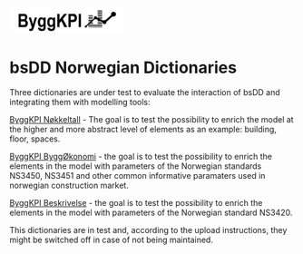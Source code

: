 <img src="Documents/Logo Black.png" alt="ByggKPI Logo" style="width: 200px" />  

# bsDD Norwegian Dictionaries

Three dictionaries are under test to evaluate the interaction of bsDD and integrating them with modelling tools:

[ByggKPI Nøkkeltall](https://search.bsdd.buildingsmart.org/uri/byggkpi/bkpi_noekkeltall/0.0) - The goal is to test the possibility to enrich the model at the higher and more abstract level of elements as an example: building, floor, spaces.

[ByggKPI ByggØkonomi](https://search.bsdd.buildingsmart.org/uri/byggkpi/bkpi_byggoekonomi/0.0) - the goal is to test the possibility to enrich the elements in the model with parameters of the Norwegian standards NS3450, NS3451 and other common informative paramaters used in norwegian construction market.

[ByggKPI Beskrivelse](https://search.bsdd.buildingsmart.org/uri/byggkpi/bkpi_beskrivelse/0.0) - the goal is to test the possibility to enrich the elements in the model with parameters of the Norwegian standard NS3420.

This dictionaries are in test and, according to the upload instructions, they might be switched off in case of not being maintained.


